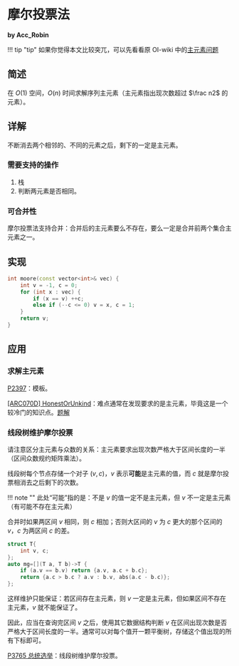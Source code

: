 # 摩尔投票法

**by Acc_Robin**

!!! tip "tip"
    如果你觉得本文比较突兀，可以先看看原 OI-wiki 中的[主元素问题](https://oi-wiki.org/misc/main-element/)

## 简述

在 $O(1)$ 空间，$O(n)$ 时间求解序列主元素（主元素指出现次数超过 $\frac n2$ 的元素）。

## 详解

不断消去两个相邻的、不同的元素之后，剩下的一定是主元素。

### 需要支持的操作

1. 栈
2. 判断两元素是否相同。

### 可合并性

摩尔投票法支持合并：合并后的主元素要么不存在，要么一定是合并前两个集合主元素之一。

## 实现

```cpp
int moore(const vector<int>& vec) {
    int v = -1, c = 0;
    for (int x : vec) {
        if (x == v) ++c;
        else if (--c <= 0) v = x, c = 1;
    }
    return v;
}
```

## 应用

### 求解主元素

[P2397](http://luogu.com.cn/problem/P2397)：模板。

[[ARC070D] HonestOrUnkind](https://www.luogu.com.cn/problem/AT2348)：难点通常在发现要求的是主元素，毕竟这是一个较冷门的知识点。[题解](https://afoi-wiki.github.io/afoi-wiki/misc/moore/ARC070D/)

### 线段树维护摩尔投票

请注意区分主元素与众数的关系：主元素要求出现次数严格大于区间长度的一半（区间众数规约矩阵乘法）。

线段树每个节点存储一个对子 $(v,c)$，$v$ 表示**可能**是主元素的值，而 $c$ 就是摩尔投票相消去之后剩下的次数。

!!! note ""
    此处“可能”指的是：不是 $v$ 的值一定不是主元素，但 $v$ 不一定是主元素（有可能不存在主元素）

合并时如果两区间 $v$ 相同，则 $c$ 相加；否则大区间的 $v$ 为 $c$ 更大的那个区间的 $v$，$c$ 为两区间 $c$ 的差。

```cpp
struct T{
    int v, c;
};
auto mg=[](T a, T b)->T {
    if (a.v == b.v) return {a.v, a.c + b.c};
    return {a.c > b.c ? a.v : b.v, abs(a.c - b.c)};
};
```

这样维护只能保证：若区间存在主元素，则 $v$ 一定是主元素，但如果区间不存在主元素，$v$ 就不能保证了。

因此，应当在查询完区间 $v$ 之后，使用其它数据结构判断 $v$ 在区间出现次数是否严格大于区间长度的一半。通常可以对每个值开一颗平衡树，存储这个值出现的所有下标即可。

[P3765 总统选举](https://www.luogu.com.cn/problem/P3765)：线段树维护摩尔投票。
